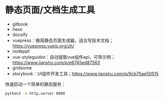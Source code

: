 # 静态页面/文档生成工具

- gitbook
- hexo
- docsify
- vuepress：极简静态页面生成器，适合写技术文档；https://vuepress.vuejs.org/zh/
- nodeppt
- vue-styleguidist：自动提取vue组件api，可带示例；https://www.jianshu.com/p/e6745ed87563
- gridsome
- storybook：UI组件开发工具；https://www.jianshu.com/p/9cb75ae50515





快速启动一个简单的静态服务：

```bash
python3 -m http.server 8000
```

